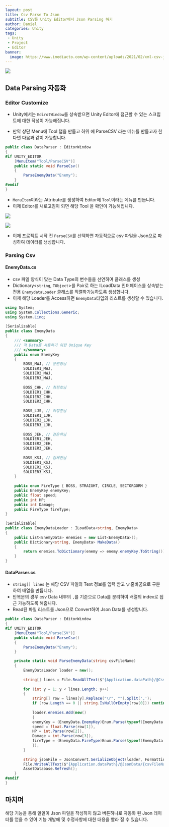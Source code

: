 ```yaml
---
layout: post
title: Csv Parse To Json
subtitle: CSV를 Unity Editor에서 Json Parsing 하기
author: Daniel
categories: Unity
tags: 
 - Unity
 - Project
 - Editor
banner:
  image: https://www.imediacto.com/wp-content/uploads/2021/02/xml-csv-json-data-formats.png
---
```

![](https://teamsparta.notion.site/image/https%3A%2F%2Fs3-us-west-2.amazonaws.com%2Fsecure.notion-static.com%2F573d499f-80ac-4e49-a243-d5079503ca40%2F3.png?table=block&id=d5e15def-1ac2-420f-9c62-49b36a9a637e&spaceId=83c75a39-3aba-4ba4-a792-7aefe4b07895&width=2000&userId=&cache=v2)

Data Parsing 자동화
--
### Editor Customize

- Unity에서는 `EdirotWindow`를 상속받으면 Unity Editor에 접근할 수 있는 스크립트에 대한 작성이 가능해집니다.

- 만약  상단 Menu에 Tool 탭을 만들고 하위 에 ParseCSV 라는 메뉴를 만들고자 한다면 다음과 같이 가능합니다.

```csharp
public class DataParser : EditorWindow  
{
#if UNITY_EDITOR
	[MenuItem("Tool/ParseCSV")]
	public static void ParseCsv()
	{
		ParseEnemyData("Enemy");
	}
#endif
}
```

- `MenuItem`이라는 Attribute를 생성하여 Editor에 `Tool`이라는 메뉴를 만듭니다.
- 이제 Editor를 새로고침이 되면 해당 Tool 을 확인이 가능해집니다.

![](https://i.imgur.com/XpX4vUk.jpg)

![](https://i.imgur.com/isqMoVS.jpg)

- 이제 프로젝트 시작 전 `ParseCSV`를 선택하면 자동적으로 csv 파일을 Json으로 파싱하여 데이터를 생성합니다.

### Parsing Csv

#### EnemyData.cs

- csv 파일 양식이 맞는 Data Type의 변수들을 선언하여 클래스를 생성
- Dictionary<`string`, `TObject`>를 Pair로 하는 ILoadData 인터페이스를 상속받는 전용 `EnemydataLoader` 클래스를 직렬화가능하도록 생성합니다.
- 이제 해당 Loader를 Access하면 `EnemyData`타입의 리스트를 생성할 수 있습니다.
```csharp
using System;  
using System.Collections.Generic;  
using System.Linq;  
  
[Serializable]  
public class EnemyData  
{  
	/// <summary>  
	/// 적 Data를 사용하기 위한 Unique Key  
	/// </summary>  
	public enum EnemyKey  
	{  
		BOSS_MWJ, // 문원정님  
		SOLDIER1_MWJ,  
		SOLDIER2_MWJ,  
		SOLDIER3_MWJ,  
		  
		BOSS_CHH, // 최현호님  
		SOLDIER1_CHH,  
		SOLDIER2_CHH,  
		SOLDIER3_CHH,  
		  
		BOSS_LJS, // 이정훈님  
		SOLDIER1_LJH,  
		SOLDIER2_LJH,  
		SOLDIER3_LJH,  
		  
		BOSS_JEH, // 전은하님  
		SOLDIER1_JEH,  
		SOLDIER2_JEH,  
		SOLDIER3_JEH,  
		  
		BOSS_KSJ, // 김세진님  
		SOLDIER1_KSJ,  
		SOLDIER2_KSJ,  
		SOLDIER3_KSJ,  
	}  
	  
	public enum FireType { BOSS, STRAIGHT, CIRCLE, SECTORGORM }  
	public EnemyKey enemyKey;  
	public float speed;  
	public int HP;  
	public int Damage;  
	public FireType fireType;  
}  
	  
[Serializable]  
public class EnemyDataLoader : ILoadData<string, EnemyData>  
{  
	public List<EnemyData> enemies = new List<EnemyData>();  
	public Dictionary<string, EnemyData> MakeData()  
	{  
		return enemies.ToDictionary(enemy => enemy.enemyKey.ToString());  
	}  
}
```


#### DataParser.cs

- `string[] lines` 는 해당 CSV 파일의 Text 정보를 입력 받고 `\n`줄바꿈으로 구분하여 배열을 만듭니다.
- 반복문의 경우 csv Data 내부의 `,`를 기준으로 Data를 분리하여 배열의 index로 접근 가능하도록 해줍니다.
- Read된 파일 리스트를 Json으로 Convert하여 Json Data를 생성합니다.

```csharp
public class DataParser : EditorWindow  
{
#if UNITY_EDITOR
	[MenuItem("Tool/ParseCSV")]
	public static void ParseCsv()
	{
		ParseEnemyData("Enemy");
	}

	private static void ParseEnemyData(string csvFileName)  
	{  
		EnemyDataLoader loader = new();  
		  
		string[] lines = File.ReadAllText($"{Application.dataPath}/@CsvData/{csvFileName}Data.csv").Split("\n");  
		  
		for (int y = 1; y < lines.Length; y++)  
		{  
			string[] row = lines[y].Replace("\r", "").Split(',');  
			if (row.Length == 0 || string.IsNullOrEmpty(row[0])) continue;  
			  
			loader.enemies.Add(new()  
			{  
			enemyKey = (EnemyData.EnemyKey)Enum.Parse(typeof(EnemyData.EnemyKey),row[0]),  
			speed = float.Parse(row[1]),  
			HP = int.Parse(row[2]),  
			Damage = int.Parse(row[3]),  
			fireType = (EnemyData.FireType)Enum.Parse(typeof(EnemyData.FireType),row[4]),  
			});  
		}  
		  
		string jsonFile = JsonConvert.SerializeObject(loader, Formatting.Indented);  
		File.WriteAllText($"{Application.dataPath}/@JsonData/{csvFileName}Data.json", jsonFile);  
		AssetDatabase.Refresh();  
	}
#endif
}
```

마치며
--

해당 기능을 통해 일일이 Json 파일을 작성하지 않고 버튼하나로 자동화 된 Json 데이터를 얻을 수 있어 기능 개발에 및 수정사항에 대한 대응을 빨라 질 수 있습니다.